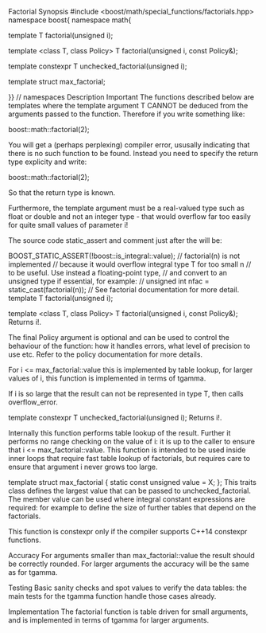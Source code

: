 Factorial
Synopsis
#include <boost/math/special_functions/factorials.hpp>
namespace boost{ namespace math{

template <class T>
T factorial(unsigned i);

template <class T, class Policy>
T factorial(unsigned i, const Policy&);

template <class T>
constexpr T unchecked_factorial(unsigned i);

template <class T>
struct max_factorial;

}} // namespaces
Description
Important
The functions described below are templates where the template argument T CANNOT be deduced from the arguments passed to the function. Therefore if you write something like:

boost::math::factorial(2);

You will get a (perhaps perplexing) compiler error, ususally indicating that there is no such function to be found. Instead you need to specify the return type explicity and write:

boost::math::factorial<double>(2);

So that the return type is known.

Furthermore, the template argument must be a real-valued type such as float or double and not an integer type - that would overflow far too easily for quite small values of parameter i!

The source code static_assert and comment just after the will be:

BOOST_STATIC_ASSERT(!boost::is_integral<T>::value);
// factorial<unsigned int>(n) is not implemented
// because it would overflow integral type T for too small n
// to be useful. Use instead a floating-point type,
// and convert to an unsigned type if essential, for example:
// unsigned int nfac = static_cast<unsigned int>(factorial<double>(n));
// See factorial documentation for more detail.
template <class T>
T factorial(unsigned i);

template <class T, class Policy>
T factorial(unsigned i, const Policy&);
Returns i!.

The final Policy argument is optional and can be used to control the behaviour of the function: how it handles errors, what level of precision to use etc. Refer to the policy documentation for more details.

For i <= max_factorial<T>::value this is implemented by table lookup, for larger values of i, this function is implemented in terms of tgamma.

If i is so large that the result can not be represented in type T, then calls overflow_error.

template <class T>
constexpr T unchecked_factorial(unsigned i);
Returns i!.

Internally this function performs table lookup of the result. Further it performs no range checking on the value of i: it is up to the caller to ensure that i <= max_factorial<T>::value. This function is intended to be used inside inner loops that require fast table lookup of factorials, but requires care to ensure that argument i never grows too large.

template <class T>
struct max_factorial
{
   static const unsigned value = X;
};
This traits class defines the largest value that can be passed to unchecked_factorial. The member value can be used where integral constant expressions are required: for example to define the size of further tables that depend on the factorials.

This function is constexpr only if the compiler supports C++14 constexpr functions.

Accuracy
For arguments smaller than max_factorial<T>::value the result should be correctly rounded. For larger arguments the accuracy will be the same as for tgamma.

Testing
Basic sanity checks and spot values to verify the data tables: the main tests for the tgamma function handle those cases already.

Implementation
The factorial function is table driven for small arguments, and is implemented in terms of tgamma for larger arguments.
